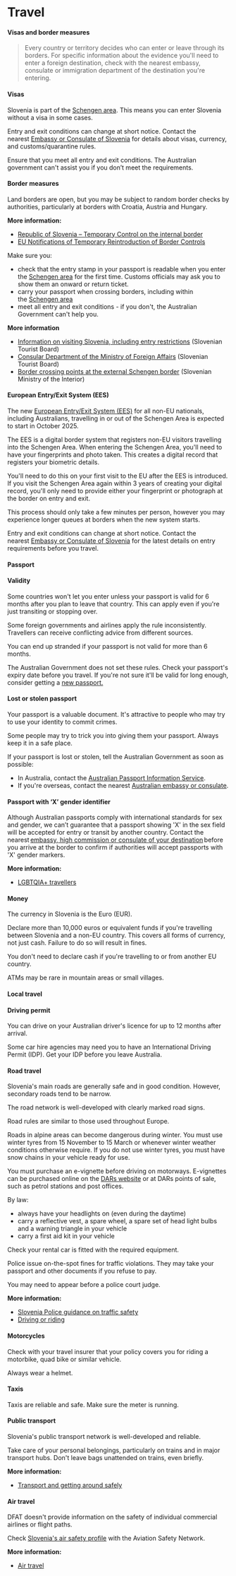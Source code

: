 # Travel

#### Visas and border measures

> Every country or territory decides who can enter or leave through its borders. For specific information about the evidence you'll need to enter a foreign destination, check with the nearest embassy, consulate or immigration department of the destination you're entering.

#### Visas

Slovenia is part of the [Schengen area](/before-you-go/the-basics/schengen "Visas and entry requirements in Europe and the Schengen Area"). This means you can enter Slovenia without a visa in some cases.

Entry and exit conditions can change at short notice. Contact the nearest [Embassy or Consulate of Slovenia](https://protocol.dfat.gov.au/Public/Missions/181) for details about visas, currency, and customs/quarantine rules.

Ensure that you meet all entry and exit conditions. The Australian government can't assist you if you don’t meet the requirements.

#### Border measures

Land borders are open, but you may be subject to random border checks by authorities, particularly at borders with Croatia, Austria and Hungary. 

**More information:**

* [Republic of Slovenia – Temporary Control on the internal border](https://www.gov.si/en/registries/projects/zacasni-nadzor-na-notranji-meji/)
* [EU Notifications of Temporary Reintroduction of Border Controls](https://home-affairs.ec.europa.eu/policies/schengen-borders-and-visa/schengen-area/temporary-reintroduction-border-control_en?fbclid=IwY2xjawGOZeVleHRuA2FlbQIxMQABHZbVGnM-TTWYtGVr-SdOGt9OJcZVDgPx4P3Zzjg1qHA7D5QKUirwodr1LQ_aem_PtBeTm_GSmjk3X02pXPBxQ)

Make sure you:

* check that the entry stamp in your passport is readable when you enter the [Schengen area](/before-you-go/the-basics/schengen "Visas and entry requirements in Europe and the Schengen Area") for the first time. Customs officials may ask you to show them an onward or return ticket.
* carry your passport when crossing borders, including within the [Schengen area](/before-you-go/the-basics/schengen "Visas and entry requirements in Europe and the Schengen Area")
* meet all entry and exit conditions - if you don't, the Australian Government can't help you.

**More information**

* [Information on visiting Slovenia, including entry restrictions](https://www.slovenia.info/en/plan-your-trip/all-you-need-to-know-for-a-healthy-and-safe-vacation-in-slovenia) (Slovenian Tourist Board)
* [Consular Department of the Ministry of Foreign Affairs](https://www.gov.si/en/state-authorities/ministries/ministry-of-foreign-affairs/about-the-ministry/directorate-for-international-law-and-protection-of-interests/consular-department/) (Slovenian Tourist Board)
* [Border crossing points at the external Schengen border](https://www.policija.si/eng/areas-of-work/state-border-control/schengen-regime-in-slovenia/border-crossings) (Slovenian Ministry of the Interior)

#### European Entry/Exit System (EES)

The new [European Entry/Exit System (EES)](https://travel-europe.europa.eu/ees_en) for all non-EU nationals, including Australians, travelling in or out of the Schengen Area is expected to start in October 2025. 

The EES is a digital border system that registers non-EU visitors travelling into the Schengen Area. When entering the Schengen Area, you'll need to have your fingerprints and photo taken. This creates a digital record that registers your biometric details. 

You'll need to do this on your first visit to the EU after the EES is introduced.​ If you visit the Schengen Area again within 3 years of creating your digital record, you'll only need to provide either your fingerprint or photograph at the border on entry and exit.

This process should only take a few minutes per person, however you may experience longer queues at borders when the new system starts.

Entry and exit conditions can change at short notice. Contact the nearest [Embassy or Consulate of Slovenia](https://protocol.dfat.gov.au/Public/Missions/181) for the latest details on entry requirements before you travel.

#### Passport

#### Validity

Some countries won't let you enter unless your passport is valid for 6 months after you plan to leave that country. This can apply even if you're just transiting or stopping over.

Some foreign governments and airlines apply the rule inconsistently. Travellers can receive conflicting advice from different sources.

You can end up stranded if your passport is not valid for more than 6 months.

The Australian Government does not set these rules. Check your passport's expiry date before you travel. If you're not sure it'll be valid for long enough, consider getting a [new passport.](https://www.passports.gov.au)

#### Lost or stolen passport

Your passport is a valuable document. It's attractive to people who may try to use your identity to commit crimes.

Some people may try to trick you into giving them your passport. Always keep it in a safe place.

If your passport is lost or stolen, tell the Australian Government as soon as possible:

* In Australia, contact the [Australian Passport Information Service](https://www.passports.gov.au/contact-us).
* If you're overseas, contact the nearest [Australian embassy or consulate](https://www.dfat.gov.au/about-us/our-locations/missions/Pages/our-embassies-and-consulates-overseas).

#### Passport with ‘X’ gender identifier

Although Australian passports comply with international standards for sex and gender, we can’t guarantee that a passport showing 'X' in the sex field will be accepted for entry or transit by another country. Contact the nearest [embassy, high commission or consulate of your destination](https://protocol.dfat.gov.au/Public/MissionsInAustralia) before you arrive at the border to confirm if authorities will accept passports with 'X' gender markers.

**More information:**

* [LGBTQIA+ travellers](/before-you-go/who-you-are/LGBTQIA "Advice for LGBTQIA+ travellers")

#### Money

The currency in Slovenia is the Euro (EUR).

Declare more than 10,000 euros or equivalent funds if you're travelling between Slovenia and a non-EU country. This covers all forms of currency, not just cash. Failure to do so will result in fines.

You don't need to declare cash if you're travelling to or from another EU country.

ATMs may be rare in mountain areas or small villages.

#### Local travel

#### Driving permit

You can drive on your Australian driver's licence for up to 12 months after arrival.

Some car hire agencies may need you to have an International Driving Permit (IDP). Get your IDP before you leave Australia.

#### Road travel

Slovenia's main roads are generally safe and in good condition. However, secondary roads tend to be narrow.

The road network is well-developed with clearly marked road signs.

Road rules are similar to those used throughout Europe.

Roads in alpine areas can become dangerous during winter. You must use winter tyres from 15 November to 15 March or whenever winter weather conditions otherwise require. If you do not use winter tyres, you must have snow chains in your vehicle ready for use.

You must purchase an e-vignette before driving on motorways. E-vignettes can be purchased online on the [DARs website](https://evinjeta.dars.si/en) or at DARs points of sale, such as petrol stations and post offices.

By law:

* always have your headlights on (even during the daytime)
* carry a reflective vest, a spare wheel, a spare set of head light bulbs and a warning triangle in your vehicle
* carry a first aid kit in your vehicle

Check your rental car is fitted with the required equipment.

Police issue on-the-spot fines for traffic violations. They may take your passport and other documents if you refuse to pay.

You may need to appear before a police court judge.

**More information:**

* [Slovenia Police guidance on traffic safety](https://www.policija.si/eng/prevention/traffic-safety)
* [Driving or riding](/before-you-go/getting-around/road-safety "Road safety")

#### Motorcycles

Check with your travel insurer that your policy covers you for riding a motorbike, quad bike or similar vehicle.

Always wear a helmet.

#### Taxis

Taxis are reliable and safe. Make sure the meter is running.

#### Public transport

Slovenia's public transport network is well-developed and reliable.

Take care of your personal belongings, particularly on trains and in major transport hubs. Don't leave bags unattended on trains, even briefly. 

**More information:**

* [Transport and getting around safely](/before-you-go/getting-around "Getting around")

#### Air travel

DFAT doesn't provide information on the safety of individual commercial airlines or flight paths.

Check [Slovenia's air safety profile](http://aviation-safety.net/database/country/country.php?id=S5) with the Aviation Safety Network.

**More information:**

* [Air travel](/before-you-go/getting-around/air-travel "Travelling by air")
